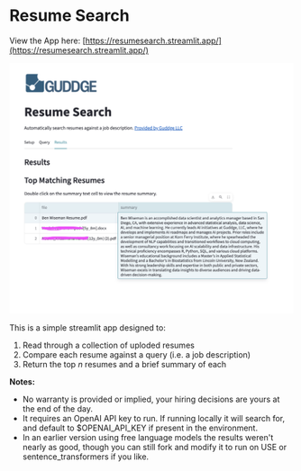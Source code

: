 # Resume Search

View the App here:
[https://resumesearch.streamlit.app/](https://resumesearch.streamlit.app/)

![Screenshot](images/Screenshot.png)

This is a simple streamlit app designed to:

1. Read through a collection of uploded resumes
2. Compare each resume against a query (i.e. a job description)
3. Return the top *n* resumes and a brief summary of each

**Notes:**
* No warranty is provided or implied, your hiring decisions are yours at the end of the day.
* It requires an OpenAI API key to run. If running locally it will search for, and default to $OPENAI_API_KEY if present in the environment.
* In an earlier version using free language models the results weren't nearly as good, though you can still fork and modify it to run on USE or sentence_transformers if you like.
